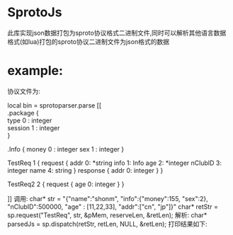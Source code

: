 # SprotoJs
此库实现json数据打包为sproto协议格式二进制文件,同时可以解析其他语言数据格式(如lua)打包的sproto协议二进制文件为json格式的数据
# example:
协议文件为:

local bin = sprotoparser.parse [[  
.package {  
    type 0 : integer  
    session 1 : integer  
}

.Info  {
    money 0 : integer
    sex 1 : integer
}

TestReq 1 {
    request {
        addr 0: *string 
        info 1: Info
        age 2: *integer
        nClubID 3: integer
        name 4: string
    }
    response {
        addr 0: integer
    }
}

TestReq2 2 {
    request {
        age 0: integer
    }
}

]]
调用:
char* str  = "{"name":"shonm", "info":{"money":155, "sex":2}, "nClubID":500000, "age" : [11,22,33], "addr":["cn", "jp"]}" 
char* retStr = sp.request("TestReq", str, &pMem, reserveLen, &retLen);
解析:
char* parsedJs = sp.dispatch(retStr, retLen, NULL, &retLen);
打印结果如下:
